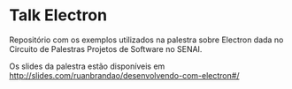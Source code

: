 # Talk Electron

Repositório com os exemplos utilizados na palestra sobre Electron dada no
Circuito de Palestras Projetos de Software no SENAI.

Os slides da palestra estão disponíveis em http://slides.com/ruanbrandao/desenvolvendo-com-electron#/
